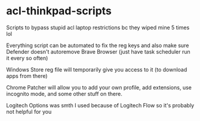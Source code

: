 # acl-thinkpad-scripts
Scripts to bypass stupid acl laptop restrictions bc they wiped mine 5 times lol

Everything script can be automated to fix the reg keys and also make sure Defender doesn't autoremove Brave Browser (just have task scheduler run it every so often)

Windows Store reg file will temporarily give you access to it (to download apps from there)

Chrome Patcher will allow you to add your own profile, add extensions, use incognito mode, and some other stuff on there.


Logitech Options was smth I used because of Logitech Flow so it's probably not helpful for you